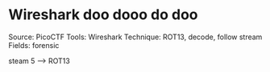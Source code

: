 # Wireshark doo dooo do doo

Source: PicoCTF
Tools: Wireshark
Technique: ROT13, decode, follow stream
Fields: forensic

steam 5 —> ROT13
